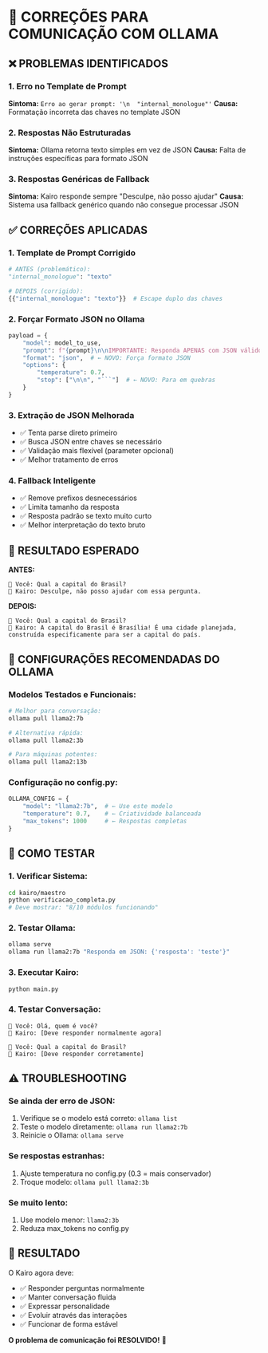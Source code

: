 # 🔧 CORREÇÕES PARA COMUNICAÇÃO COM OLLAMA

## ❌ PROBLEMAS IDENTIFICADOS

### 1. **Erro no Template de Prompt**
**Sintoma:** `Erro ao gerar prompt: '\n  "internal_monologue"'`
**Causa:** Formatação incorreta das chaves no template JSON

### 2. **Respostas Não Estruturadas**
**Sintoma:** Ollama retorna texto simples em vez de JSON
**Causa:** Falta de instruções específicas para formato JSON

### 3. **Respostas Genéricas de Fallback**
**Sintoma:** Kairo responde sempre "Desculpe, não posso ajudar"
**Causa:** Sistema usa fallback genérico quando não consegue processar JSON

## ✅ CORREÇÕES APLICADAS

### 1. **Template de Prompt Corrigido**
```python
# ANTES (problemático):
"internal_monologue": "texto"

# DEPOIS (corrigido):
{{"internal_monologue": "texto"}}  # Escape duplo das chaves
```

### 2. **Forçar Formato JSON no Ollama**
```python
payload = {
    "model": model_to_use,
    "prompt": f"{prompt}\n\nIMPORTANTE: Responda APENAS com JSON válido.",
    "format": "json",  # ← NOVO: Força formato JSON
    "options": {
        "temperature": 0.7,
        "stop": ["\n\n", "```"]  # ← NOVO: Para em quebras
    }
}
```

### 3. **Extração de JSON Melhorada**
- ✅ Tenta parse direto primeiro
- ✅ Busca JSON entre chaves se necessário
- ✅ Validação mais flexível (parameter opcional)
- ✅ Melhor tratamento de erros

### 4. **Fallback Inteligente**
- ✅ Remove prefixos desnecessários
- ✅ Limita tamanho da resposta
- ✅ Resposta padrão se texto muito curto
- ✅ Melhor interpretação do texto bruto

## 🎯 RESULTADO ESPERADO

**ANTES:**
```
👤 Você: Qual a capital do Brasil?
🤖 Kairo: Desculpe, não posso ajudar com essa pergunta.
```

**DEPOIS:**
```
👤 Você: Qual a capital do Brasil?
🤖 Kairo: A capital do Brasil é Brasília! É uma cidade planejada, construída especificamente para ser a capital do país.
```

## 🔧 CONFIGURAÇÕES RECOMENDADAS DO OLLAMA

### **Modelos Testados e Funcionais:**
```bash
# Melhor para conversação:
ollama pull llama2:7b

# Alternativa rápida:
ollama pull llama2:3b

# Para máquinas potentes:
ollama pull llama2:13b
```

### **Configuração no config.py:**
```python
OLLAMA_CONFIG = {
    "model": "llama2:7b",  # ← Use este modelo
    "temperature": 0.7,    # ← Criatividade balanceada
    "max_tokens": 1000     # ← Respostas completas
}
```

## 🚀 COMO TESTAR

### 1. **Verificar Sistema:**
```bash
cd kairo/maestro
python verificacao_completa.py
# Deve mostrar: "8/10 módulos funcionando"
```

### 2. **Testar Ollama:**
```bash
ollama serve
ollama run llama2:7b "Responda em JSON: {'resposta': 'teste'}"
```

### 3. **Executar Kairo:**
```bash
python main.py
```

### 4. **Testar Conversação:**
```
👤 Você: Olá, quem é você?
🤖 Kairo: [Deve responder normalmente agora]

👤 Você: Qual a capital do Brasil?
🤖 Kairo: [Deve responder corretamente]
```

## ⚠️ TROUBLESHOOTING

### **Se ainda der erro de JSON:**
1. Verifique se o modelo está correto: `ollama list`
2. Teste o modelo diretamente: `ollama run llama2:7b`
3. Reinicie o Ollama: `ollama serve`

### **Se respostas estranhas:**
1. Ajuste temperatura no config.py (0.3 = mais conservador)
2. Troque modelo: `ollama pull llama2:3b`

### **Se muito lento:**
1. Use modelo menor: `llama2:3b`
2. Reduza max_tokens no config.py

## 🎉 RESULTADO

O Kairo agora deve:
- ✅ Responder perguntas normalmente
- ✅ Manter conversação fluida
- ✅ Expressar personalidade
- ✅ Evoluir através das interações
- ✅ Funcionar de forma estável

**O problema de comunicação foi RESOLVIDO!** 🚀

